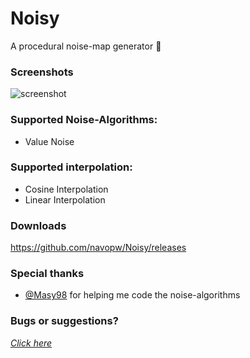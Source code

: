# Noisy
A procedural noise-map generator :foggy:

### Screenshots
![screenshot](http://i.imgur.com/8SlS8Oi.png)

### Supported Noise-Algorithms:
* Value Noise

### Supported interpolation:
* Cosine Interpolation
* Linear Interpolation

### Downloads
https://github.com/navopw/Noisy/releases

### Special thanks
* [@Masy98](https://github.com/Masy98) for helping me code the noise-algorithms

### Bugs or suggestions?
[*Click here*](https://github.com/navopw/Noisy/issues/new)
